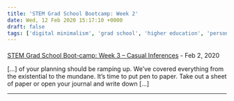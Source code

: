 ```yaml
---
title: 'STEM Grad School Bootcamp: Week 2'
date: Wed, 12 Feb 2020 15:17:10 +0000
draft: false
tags: ['digital minimalism', 'grad school', 'higher education', 'personal finance', 'scholarships', 'stem', 'Uncategorized']
---
```



#### 
[STEM Grad School Boot-camp: Week 3 &#8211; Casual Inferences](http://casual-inference.org/2020/02/25/stem-grad-school-boot-camp-week-3/ "") - <time datetime="2020-02-25 10:30:16">Feb 2, 2020</time>

\[…\] of your planning should be ramping up. We’ve covered everything from the existential to the mundane. It’s time to put pen to paper. Take out a sheet of paper or open your journal and write down \[…\]
<hr />
